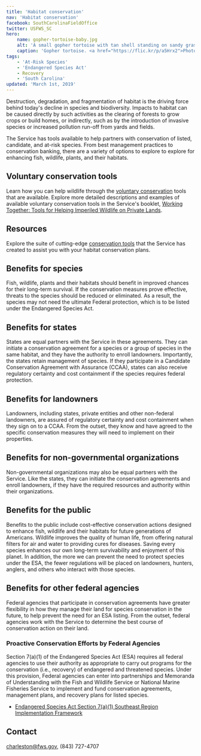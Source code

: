 ```yaml
---
title: 'Habitat conservation'
nav: 'Habitat conservation'
facebook: SouthCarolinaFieldOffice
twitter: USFWS_SC
hero:
    name: gopher-tortoise-baby.jpg
    alt: 'A small gopher tortoise with tan shell standing on sandy grass covered soil.'
    caption: 'Gopher tortoise. <a href="https://flic.kr/p/a5Hrx2">Photo</a> by Randy Browning, USFWS.'
tags:
    - 'At-Risk Species'
    - 'Endangered Species Act'
    - Recovery
    - 'South Carolina'
updated: 'March 1st, 2019'
---
```


Destruction, degradation, and fragmentation of habitat is the driving force behind today's decline in species and biodiversity. Impacts to habitat can be caused directly by such activities as the clearing of forests to grow crops or build homes, or indirectly, such as by the introduction of invasive species or increased pollution run-off from yards and fields.

The Service has tools available to help partners with  conservation of listed, candidate, and at-risk species.  From best management practices to conservation banking, there are a variety of options to explore  to explore for enhancing fish, wildlife, plants, and their habitats.

## Voluntary conservation tools

Learn how you can help  wildlife through the [voluntary conservation](/endangered-species-act/voluntary-conservation-tools/) tools that are available. Explore more detailed descriptions and examples of available voluntary conservation tools in the Service's booklet, [Working Together: Tools for Helping Imperiled Wildlife on Private Lands](https://www.google.com/url?q=https://www.fws.gov/endangered/esa-library/pdf/ImperiledWildlifeFinalDec2005.pdf&sa=D&ust=1551468608649000&usg=AFQjCNFN4-uu7INWwD_SnCTLxqHwumhn3Q).

## Resources

Explore the suite of cutting-edge [conservation tools](/conservation-tools/) that the Service has created to assist you with your habitat conservation plans.

## Benefits for species

Fish, wildlife, plants and their habitats should benefit in improved chances for their long-term survival. If the conservation measures prove effective, threats to the species should be reduced or eliminated. As a result, the species may not need the ultimate Federal protection, which is to be listed under the Endangered Species Act.

## Benefits for states

States are equal partners with the Service in these agreements. They can initiate a conservation agreement for a species or a group of species in the same habitat, and they have the authority to enroll landowners. Importantly, the states retain management of species. If they participate in a Candidate Conservation Agreement with Assurance (CCAA), states can also receive regulatory certainty and cost containment if the species requires federal protection.

## Benefits for landowners

Landowners, including states, private entities and other non-federal landowners, are assured of regulatory certainty and cost containment when they sign on to a CCAA. From the outset, they know and have agreed to the specific conservation measures they will need to implement on their properties.

## Benefits for non-governmental organizations

Non-governmental organizations may also be equal partners with the Service. Like the states, they can initiate the conservation agreements and enroll landowners, if they have the required resources and authority within their organizations.

## Benefits for the public

Benefits to the public include cost-effective conservation actions designed to enhance fish, wildlife and their habitats for future generations of Americans. Wildlife improves the quality of human life, from offering natural filters for air and water to providing cures for diseases. Saving every species enhances our own long-term survivability and enjoyment of this planet. In addition, the more we can prevent the need to protect species under the ESA, the fewer regulations will be placed on landowners, hunters, anglers, and others who interact with those species.

## Benefits for other federal agencies

Federal agencies that participate in conservation agreements have greater flexibility in how they manage their land for species conservation in the future, to help prevent the need for an ESA listing. From the outset, federal agencies work with the Service to determine the best course of conservation action on their land.

### Proactive Conservation Efforts by Federal Agencies

Section 7(a)(1) of the Endangered Species Act (ESA) requires all federal agencies to use their authority as appropriate to carry out programs for the conservation (i.e., recovery) of endangered and threatened species.  Under this provision, Federal agencies can enter into partnerships and Memoranda of Understanding with the Fish and Wildlife Service or National Marine Fisheries Service to implement and fund conservation agreements, management plans, and recovery plans for listed species.

- [Endangered Species Act Section 7(a)(1) Southeast Region Implementation Framework](/pdf/guidelines/southeast-region-ESA-section-7-a1-implementation-framework.pdf)

## Contact

[charleston@fws.gov](mailto:charleston@fws.gov), (843) 727-4707
